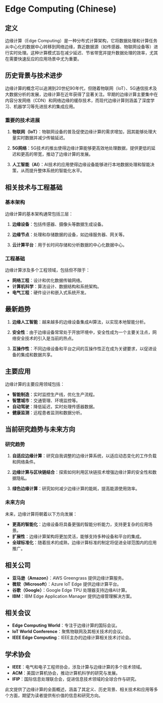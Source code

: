# Edge Computing (Chinese)

## 定义

边缘计算（Edge Computing）是一种分布式计算架构，它将数据处理和计算任务从中心化的数据中心转移到网络边缘，靠近数据源（如传感器、物联网设备等）进行实时处理。这种计算模式旨在减少延迟、节省带宽并提升数据处理的效率，尤其在需要快速反应的应用场景中尤为重要。

## 历史背景与技术进步

边缘计算的概念可以追溯到20世纪90年代，但随着物联网（IoT）、5G通信技术及大数据分析的发展，边缘计算在近年获得了显著关注。早期的边缘计算主要集中在内容分发网络（CDN）和网络边缘的缓存技术，而现代边缘计算则涵盖了深度学习、机器学习等先进技术的集成应用。

### 重要的技术进展

1. **物联网（IoT）**：物联网设备的普及促使边缘计算的需求增加，因其能够处理大量实时数据并减少传输延迟。
   
2. **5G网络**：5G技术的推出使得边缘计算能够更高效地处理数据，提供更低的延迟和更高的带宽，推动了边缘计算的发展。

3. **人工智能（AI）**：AI技术的应用使得边缘设备能够进行本地数据处理和智能决策，从而提升整体系统的智能化水平。

## 相关技术与工程基础

### 基本架构

边缘计算的基本架构通常包括三层：

1. **边缘设备**：包括传感器、摄像头等数据生成设备。
   
2. **边缘节点**：处理和存储数据的设备，如边缘服务器、网关等。

3. **云计算平台**：用于长时间存储和分析数据的中心化数据中心。

### 工程基础

边缘计算涉及多个工程领域，包括但不限于：

- **网络工程**：设计和优化数据传输网络。
- **计算机科学**：算法设计、数据结构和系统架构。
- **电气工程**：硬件设计和嵌入式系统开发。

## 最新趋势

1. **边缘人工智能**：越来越多的边缘设备集成AI算法，以实现本地智能分析。
   
2. **安全性**：由于边缘设备常常处于开放环境中，安全性成为一个主要关注点，网络安全技术的引入是当前的热点。

3. **互操作性**：不同边缘设备和平台之间的互操作性正在成为关键要求，以促进设备的集成和数据共享。

## 主要应用

边缘计算的主要应用领域包括：

- **智能制造**：实时监控生产线，优化生产流程。
- **智慧城市**：交通管理、环境监控等。
- **自动驾驶**：降低延迟，实时处理传感器数据。
- **健康监测**：远程患者监测和数据分析。

## 当前研究趋势与未来方向

### 研究趋势

1. **自适应边缘计算**：研究自我调整的边缘计算系统，以适应动态变化的工作负载和网络条件。
   
2. **边缘计算与区块链结合**：探索如何利用区块链技术增强边缘计算的安全性和数据隐私。

3. **绿色边缘计算**：研究如何减少边缘计算的能耗，提高能源使用效率。

### 未来方向

未来，边缘计算将朝着以下方向发展：

- **更高的智能化**：边缘设备将具备更强的智能分析能力，支持更复杂的应用场景。
- **扩展性**：边缘计算架构将更加灵活，能够支持多种设备和平台的集成。
- **全球标准化**：随着技术的成熟，边缘计算标准的制定将促进全球范围内的应用推广。

## 相关公司

- **亚马逊（Amazon）**：AWS Greengrass 提供边缘计算服务。
- **微软（Microsoft）**：Azure IoT Edge 提供边缘计算平台。
- **谷歌（Google）**：Google Edge TPU 处理器支持边缘AI计算。
- **IBM**：IBM Edge Application Manager 提供边缘管理解决方案。

## 相关会议

- **Edge Computing World**：专注于边缘计算的国际会议。
- **IoT World Conference**：聚焦物联网及其相关技术的会议。
- **IEEE Edge Computing**：IEEE主办的边缘计算相关技术讨论会。

## 学术协会

- **IEEE**：电气和电子工程师协会，涉及计算与边缘计算的多个技术领域。
- **ACM**：美国计算机协会，推动计算机科学的研究与发展。
- **IFIP**：国际信息处理联合会，促进信息技术领域的全球合作与研究。 

此文提供了边缘计算的全面概述，涵盖了其定义、历史背景、相关技术和应用等多个方面，期望为读者提供有价值的信息和研究方向。
